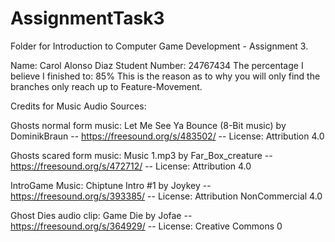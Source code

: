 # AssignmentTask3
Folder for Introduction to Computer Game Development - Assignment 3.

Name: Carol Alonso Diaz
Student Number: 24767434
The percentage I believe I finished to: 85%
This is the reason as to why you will only find the branches only reach up to Feature-Movement.


Credits for Music Audio Sources:

Ghosts normal form music:
Let Me See Ya Bounce (8-Bit music) by DominikBraun -- https://freesound.org/s/483502/ -- License: Attribution 4.0

Ghosts scared form music: 
Music 1.mp3 by Far_Box_creature -- https://freesound.org/s/472712/ -- License: Attribution 4.0

IntroGame Music:
Chiptune Intro #1 by Joykey -- https://freesound.org/s/393385/ -- License: Attribution NonCommercial 4.0

Ghost Dies audio clip:
Game Die by Jofae -- https://freesound.org/s/364929/ -- License: Creative Commons 0
